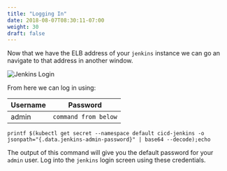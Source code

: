```yaml
---
title: "Logging In"
date: 2018-08-07T08:30:11-07:00
weight: 30
draft: false
---
```


Now that we have the ELB address of your `jenkins` instance we can go an
navigate to that address in another window.

![Jenkins Login](/images/jenkins/jenkins-login.png)

From here we can log in using:

| Username | Password             |
|----------|----------------------|
| admin    | `command from below` |


```
printf $(kubectl get secret --namespace default cicd-jenkins -o jsonpath="{.data.jenkins-admin-password}" | base64 --decode);echo
```

The output of this command will give you the default password for your `admin`
user. Log into the `jenkins` login screen using these credentials.
